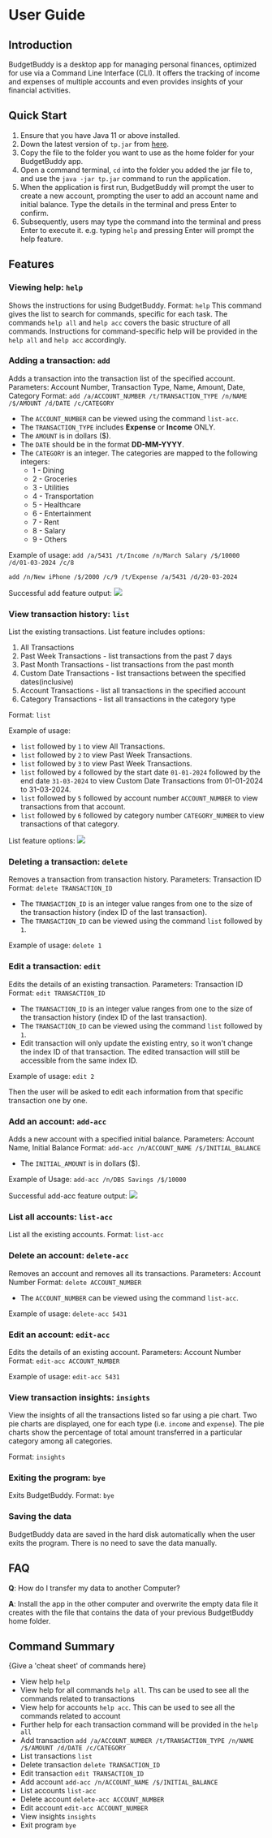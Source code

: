 # User Guide

## Introduction

BudgetBuddy is a desktop app for managing personal finances, optimized for use via a Command Line Interface (CLI).
It offers the tracking of income and expenses of multiple accounts and even provides insights of your financial
activities.

## Quick Start

1. Ensure that you have Java 11 or above installed.
2. Down the latest version of `tp.jar` from [here](https://github.com/AY2324S2-CS2113-T15-2/tp/releases/latest).
3. Copy the file to the folder you want to use as the home folder for your BudgetBuddy app.
4. Open a command terminal, `cd` into the folder you added the jar file to, and use the `java -jar tp.jar` command to
   run the application.
5. When the application is first run, BudgetBuddy will prompt the user to create a new account, prompting the user to
   add an account name and initial balance. Type the details in the terminal and press Enter to confirm.
6. Subsequently, users may type the command into the terminal and press Enter to execute it. e.g. typing `help` and pressing
   Enter will prompt the help feature.

## Features

### Viewing help: `help`

Shows the instructions for using BudgetBuddy.
Format: `help`
This command gives the list to search for commands, specific for each task. The commands `help all` and 
`help acc` covers the basic structure of all commands. Instructions for command-specific help will be 
provided in the `help all` and `help acc` accordingly.

### Adding a transaction: `add`

Adds a transaction into the transaction list of the specified account.
Parameters: Account Number, Transaction Type, Name, Amount, Date, Category
Format: `add /a/ACCOUNT_NUMBER /t/TRANSACTION_TYPE /n/NAME /$/AMOUNT /d/DATE /c/CATEGORY`

* The `ACCOUNT_NUMBER` can be viewed using the command `list-acc`.
* The `TRANSACTION_TYPE` includes **Expense** or **Income** ONLY.
* The `AMOUNT` is in dollars ($).
* The `DATE` should be in the format **DD-MM-YYYY**.
* The `CATEGORY` is an integer. The categories are mapped to the following integers:
    - 1 - Dining
    - 2 - Groceries
    - 3 - Utilities
    - 4 - Transportation
    - 5 - Healthcare
    - 6 - Entertainment
    - 7 - Rent
    - 8 - Salary
    - 9 - Others

Example of usage:
`add /a/5431 /t/Income /n/March Salary /$/10000 /d/01-03-2024 /c/8`

`add /n/New iPhone /$/2000 /c/9 /t/Expense /a/5431 /d/20-03-2024`

Successful add feature output:
![](./ug/successful_add_feature.png)

### View transaction history: `list`

List the existing transactions. List feature includes options:
1. All Transactions
2. Past Week Transactions - list transactions from the past 7 days
3. Past Month Transactions - list transactions from the past month
4. Custom Date Transactions - list transactions between the specified dates(inclusive)
5. Account Transactions - list all transactions in the specified account
6. Category Transactions - list all transactions in the category type

Format: `list`

Example of usage:
* `list` followed by `1` to view All Transactions.
* `list` followed by `2` to view Past Week Transactions.
* `list` followed by `3` to view Past Week Transactions.
* `list` followed by `4` followed by the start date `01-01-2024` followed by the end date `31-03-2024`
to view Custom Date Transactions from 01-01-2024 to 31-03-2024.
* `list` followed by `5` followed by account number `ACCOUNT_NUMBER` to view transactions from that account.
* `list` followed by `6` followed by category number `CATEGORY_NUMBER` to view transactions of that category.

List feature options:
![](./ug/list_options.png)

### Deleting a transaction: `delete`

Removes a transaction from transaction history.
Parameters: Transaction ID
Format: `delete TRANSACTION_ID`

* The `TRANSACTION_ID` is an integer value ranges from one to the size of the transaction history (index
  ID of the last transaction).
* The `TRANSACTION_ID` can be viewed using the command `list` followed by `1`.

Example of usage:
`delete 1`

### Edit a transaction: `edit`

Edits the details of an existing transaction.
Parameters: Transaction ID
Format: `edit TRANSACTION_ID`

* The `TRANSACTION_ID` is an integer value ranges from one to the size of the transaction history (index 
  ID of the last transaction).
* The `TRANSACTION_ID` can be viewed using the command `list` followed by `1`.
* Edit transaction will only update the existing entry, so it won't change the index ID of that transaction. 
  The edited transaction will still be accessible from the same index ID.

Example of usage:
`edit 2`

Then the user will be asked to edit each information from that specific transaction one by one.

### Add an account: `add-acc`

Adds a new account with a specified initial balance.
Parameters: Account Name, Initial Balance
Format: `add-acc /n/ACCOUNT_NAME /$/INITIAL_BALANCE`

* The `INITIAL_AMOUNT` is in dollars ($).

Example of Usage:
`add-acc /n/DBS Savings /$/10000`

Successful add-acc feature output:
![](./ug/successful_add_acc_feature.png)

### List all accounts: `list-acc`

List all the existing accounts.
Format: `list-acc`

### Delete an account: `delete-acc`

Removes an account and removes all its transactions.
Parameters: Account Number
Format: `delete ACCOUNT_NUMBER`

* The `ACCOUNT_NUMBER` can be viewed using the command `list-acc`.

Example of usage:
`delete-acc 5431`

### Edit an account: `edit-acc`

Edits the details of an existing account.
Parameters: Account Number
Format: `edit-acc ACCOUNT_NUMBER`

Example of usage:
`edit-acc 5431`

### View transaction insights: `insights`

View the insights of all the transactions listed so far using a pie chart. Two pie charts are displayed,
one for each type (i.e. `income` and `expense`). The pie charts show the percentage of total amount transferred
in a particular category among all categories.

Format: `insights`

### Exiting the program: `bye`

Exits BudgetBuddy.
Format: `bye`

### Saving the data

BudgetBuddy data are saved in the hard disk automatically when the user exits the program. There is no need to save the
data manually.

## FAQ

**Q**: How do I transfer my data to another Computer?

**A**: Install the app in the other computer and overwrite the empty data file it creates with the file that contains
the data of your previous BudgetBuddy home folder.

## Command Summary

{Give a 'cheat sheet' of commands here}

* View help `help`
* View help for all commands `help all`. Ths can be used to see all the commands related to transactions
* View help for accounts `help acc`. This can be used to see all the commands related to account
* Further help for each transaction command will be provided in the `help all`
* Add transaction `add /a/ACCOUNT_NUMBER /t/TRANSACTION_TYPE /n/NAME /$/AMOUNT /d/DATE /c/CATEGORY`
* List transactions `list`
* Delete transaction `delete TRANSACTION_ID`
* Edit transaction `edit TRANSACTION_ID`
* Add account `add-acc /n/ACCOUNT_NAME /$/INITIAL_BALANCE`
* List accounts `list-acc`
* Delete account `delete-acc ACCOUNT_NUMBER`
* Edit account `edit-acc ACCOUNT_NUMBER`
* View insights `insights`
* Exit program `bye`
